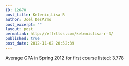 ```yaml
---
ID: 12670
post_title: Kelenic,Lisa R
author: Joel DesArmo
post_excerpt: ""
layout: post
permalink: http://effrtlss.com/keleniclisa-r-3/
published: true
post_date: 2012-11-02 20:52:39
---
```

<p>Average GPA in Spring 2012 for first course listed: 3.778</p>